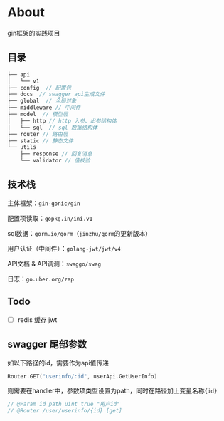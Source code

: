 # About
gin框架的实践项目

## 目录
```go
├── api
│   └── v1
├── config  // 配置包
├── docs  // swagger api生成文件
├── global  // 全局对象
├── middleware // 中间件
├── model  // 模型层
│   ├── http // http 入参、出参结构体
│   └── sql  // sql 数据结构体 
├── router // 路由层
├── static // 静态文件
└── utils
    ├── response // 回复消息
    └── validator // 值校验
```

## 技术栈
主体框架：`gin-gonic/gin`

配置项读取：`gopkg.in/ini.v1`

sql数据：`gorm.io/gorm`（`jinzhu/gorm`的更新版本）

用户认证（中间件）：`golang-jwt/jwt/v4`

API文档 & API调测：`swaggo/swag`

日志：`go.uber.org/zap`

## Todo
- [ ] redis 缓存 jwt

## swagger 尾部参数
如以下路径的id，需要作为api值传递
```go
Router.GET("userinfo/:id", userApi.GetUserInfo)
```
则需要在handler中，参数项类型设置为path，同时在路径加上变量名称`{id}`
```go
// @Param id path uint true "用户id"
// @Router /user/userinfo/{id} [get]
```